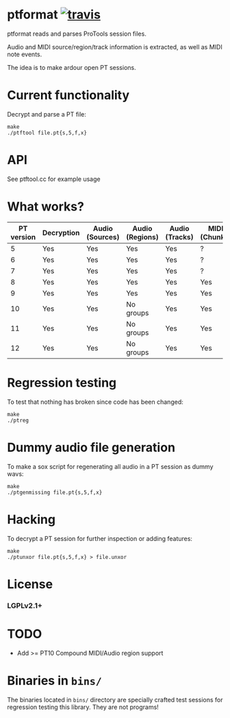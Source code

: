 ptformat [![travis](https://travis-ci.org/zamaudio/ptformat.svg?branch=master)](https://travis-ci.org/zamaudio/ptformat)
========
ptformat reads and parses ProTools session files.

Audio and MIDI source/region/track information is extracted, as well as MIDI note events.

The idea is to make ardour open PT sessions.

Current functionality
===

Decrypt and parse a PT file:

	make
	./ptftool file.pt{s,5,f,x}

API
===
See ptftool.cc for example usage

What works?
===========

| **PT version** | **Decryption** | **Audio (Sources)** | **Audio (Regions)** | **Audio (Tracks)**| **MIDI (Chunks)** | **MIDI (Regions)** | **MIDI (Tracks)** |
| --- | --- | --- | --- | --- | --- | --- | --- |
| 5 | Yes | Yes | Yes | Yes | ? | ? | ? |
| 6 | Yes | Yes | Yes | Yes | ? | ? | ? |
| 7 | Yes | Yes | Yes | Yes | ? | ? | ? |
| 8 | Yes | Yes | Yes | Yes | Yes | Yes | Yes |
| 9 | Yes | Yes | Yes | Yes | Yes | Yes | Yes |
|10 | Yes | Yes | No groups | Yes | Yes | No groups | Yes |
|11 | Yes | Yes | No groups | Yes | Yes | No groups | Yes |
|12 | Yes | Yes | No groups | Yes | Yes | No groups | Yes |


Regression testing
==================

To test that nothing has broken since code has been changed:

	make
	./ptreg


Dummy audio file generation
===========================

To make a sox script for regenerating all audio in a PT session as dummy wavs:

	make
	./ptgenmissing file.pt{s,5,f,x}


Hacking
=======

To decrypt a PT session for further inspection or adding features:

	make
	./ptunxor file.pt{s,5,f,x} > file.unxor


License
=======

### LGPLv2.1+


TODO
====

- Add >= PT10 Compound MIDI/Audio region support


Binaries in `bins/`
===================

The binaries located in `bins/` directory are specially crafted test sessions
for regression testing this library.  They are not programs!
